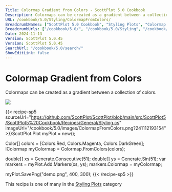 ```yaml
---
Title: Colormap Gradient from Colors - ScottPlot 5.0 Cookbook
Description: Colormaps can be created as a gradient between a collection of colors.
URL: /cookbook/5.0/Styling/ColormapFromColors/
BreadcrumbNames: ["ScottPlot 5.0 Cookbook", "Styling Plots", "Colormap Gradient from Colors"]
BreadcrumbUrls: ["/cookbook/5.0/", "/cookbook/5.0/Styling", "/cookbook/5.0/Styling/ColormapFromColors"]
Date: 2024-11-13
Version: ScottPlot 5.0.45
Version: ScottPlot 5.0.45
SearchUrl: "/cookbook/5.0/search/"
ShowEditLink: false
---
```



<div class='d-flex align-items-center mt-5'>
<h1 class='me-2 text-dark my-0 border-0'>Colormap Gradient from Colors</h1>
</div>

Colormaps can be created as a gradient between a collection of colors.

[![](/cookbook/5.0/images/ColormapFromColors.png?241112193154)](/cookbook/5.0/images/ColormapFromColors.png?241112193154)

{{< recipe-sp5 sourceUrl="https://github.com/ScottPlot/ScottPlot/blob/main/src/ScottPlot5/ScottPlot5%20Cookbook/Recipes/General/Styling.cs" imageUrl="/cookbook/5.0/images/ColormapFromColors.png?241112193154" >}}ScottPlot.Plot myPlot = new();

Color[] colors = [Colors.Red, Colors.Magenta, Colors.DarkGreen];
IColormap myColormap = Colormap.FromColors(colors);

double[] xs = Generate.Consecutive(51);
double[] ys = Generate.Sin(51);
var markers = myPlot.Add.Markers(xs, ys);
markers.Colormap = myColormap;

myPlot.SavePng("demo.png", 400, 300);
{{< /recipe-sp5 >}}

<div class='my-5 text-center'>This recipe is one of many in the <a href='/cookbook/5.0/Styling'>Styling Plots</a> category</div>



